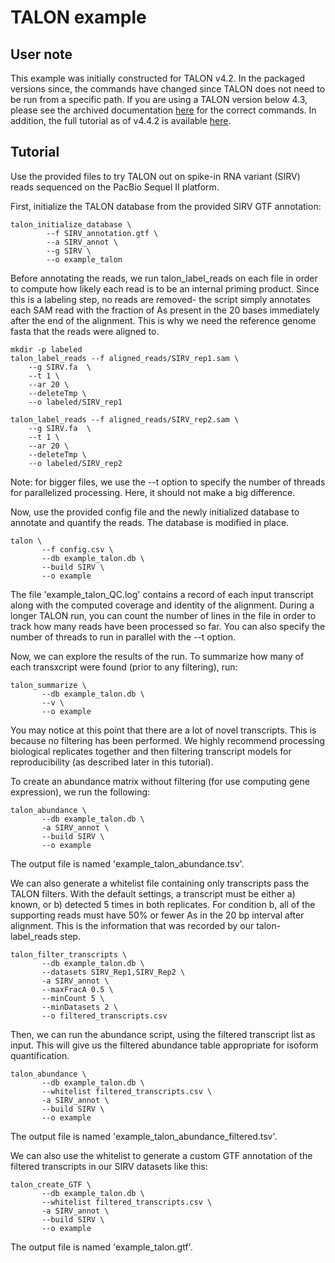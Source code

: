 # TALON example

## User note
This example was initially constructed for TALON v4.2. In the packaged versions since, the commands have changed since TALON does not need to be run from a specific path. If you are using a TALON version below 4.3, please see the archived documentation [here](https://github.com/mortazavilab/TALON/wiki/Archived-TALON-Example-Instructions-(v4.2)) for the correct commands. In addition, the full tutorial as of v4.4.2 is available [here]().

## Tutorial
Use the provided files to try TALON out on spike-in RNA variant (SIRV) reads sequenced on the PacBio Sequel II platform. 

First, initialize the TALON database from the provided SIRV GTF annotation:

```
talon_initialize_database \
        --f SIRV_annotation.gtf \
        --a SIRV_annot \
        --g SIRV \
        --o example_talon
```

Before annotating the reads, we run talon_label_reads on each file in order to compute how likely each read is to be an internal priming product. Since this is a labeling step, no reads are removed- the script simply annotates each SAM read with the fraction of As present in the 20 bases immediately after the end of the alignment. This is why we need the reference genome fasta that the reads were aligned to. 
```
mkdir -p labeled
talon_label_reads --f aligned_reads/SIRV_rep1.sam \
    --g SIRV.fa  \
    --t 1 \
    --ar 20 \
    --deleteTmp \
    --o labeled/SIRV_rep1

talon_label_reads --f aligned_reads/SIRV_rep2.sam \
    --g SIRV.fa  \
    --t 1 \
    --ar 20 \
    --deleteTmp \
    --o labeled/SIRV_rep2
```
Note: for bigger files, we use the --t option to specify the number of threads for parallelized processing. Here, it should not make a big difference.

Now, use the provided config file and the newly initialized database to annotate and quantify the reads. The database is modified in place.
```
talon \
       --f config.csv \
       --db example_talon.db \
       --build SIRV \
       --o example
```
The file 'example_talon_QC.log' contains a record of each input transcript along with the computed coverage and identity of the alignment. During a longer TALON run, you can count the number of lines in the file in order to track how many reads have been processed so far. You can also specify the number of threads to run in parallel with the --t option.

Now, we can explore the results of the run. To summarize how many of each transxcript were found (prior to any filtering), run:
```
talon_summarize \
       --db example_talon.db \
       --v \
       --o example
```
You may notice at this point that there are a lot of novel transcripts. This is because no filtering has been performed. We highly recommend processing biological replicates together and then filtering transcript models for reproducibility (as described later in this tutorial).

To create an abundance matrix without filtering (for use computing gene expression), we run the following:
```
talon_abundance \
       --db example_talon.db \
       -a SIRV_annot \
       --build SIRV \
       --o example
```
The output file is named 'example_talon_abundance.tsv'.

We can also generate a whitelist file containing only transcripts pass the TALON filters. With the default settings, a transcript must be either a) known, or b) detected 5 times in both replicates. For condition b, all of the supporting reads must have 50% or fewer As in the 20 bp interval after alignment. This is the information that was recorded by our talon-label_reads step.
```
talon_filter_transcripts \
       --db example_talon.db \
       --datasets SIRV_Rep1,SIRV_Rep2 \
       -a SIRV_annot \
       --maxFracA 0.5 \
       --minCount 5 \
       --minDatasets 2 \
       --o filtered_transcripts.csv
```
Then, we can run the abundance script, using the filtered transcript list as input. This will give us the filtered abundance table appropriate for isoform quantification.
```
talon_abundance \
       --db example_talon.db \
       --whitelist filtered_transcripts.csv \
       -a SIRV_annot \
       --build SIRV \
       --o example
```
The output file is named 'example_talon_abundance_filtered.tsv'.

We can also use the whitelist to generate a custom GTF annotation of the filtered transcripts in our SIRV datasets like this:
```
talon_create_GTF \
       --db example_talon.db \
       --whitelist filtered_transcripts.csv \
       -a SIRV_annot \
       --build SIRV \
       --o example
```
The output file is named 'example_talon.gtf'.
